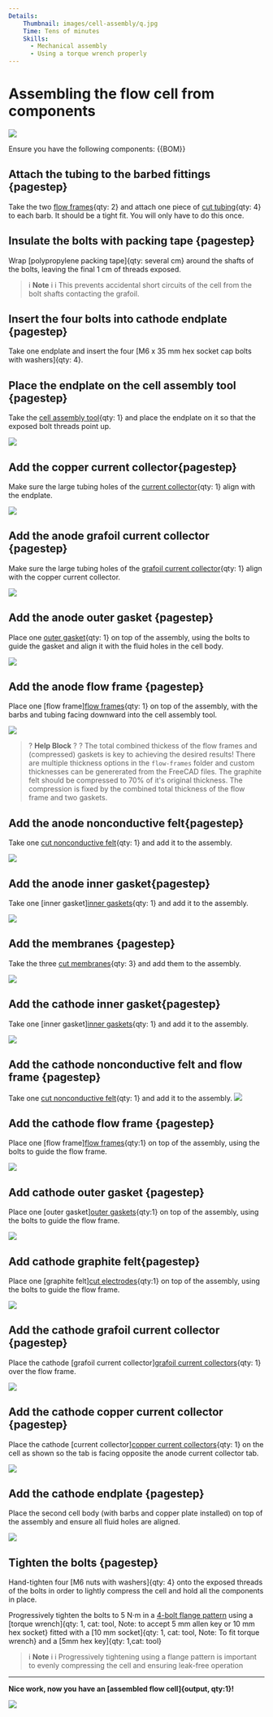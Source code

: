 ```yaml
---
Details:
    Thumbnail: images/cell-assembly/q.jpg
    Time: Tens of minutes
    Skills:
      - Mechanical assembly
      - Using a torque wrench properly
---
```

<!-- There should be only one Header per page. You do not need to use all the keys -->
# Assembling the flow cell from components

![](images/cell-assembly/composite_image.jpg)

Ensure you have the following components:
{{BOM}}

## Attach the tubing to the barbed fittings {pagestep}

Take the two [flow frames](fromstep){qty: 2} and attach one piece of [cut tubing](fromstep){qty: 4} to each barb. It should be a tight fit. You will only have to do this once.

## Insulate the bolts with packing tape {pagestep}

Wrap [polypropylene packing tape]{qty: several cm} around the shafts of the bolts, leaving the final 1 cm of threads exposed. 

>i **Note** 
>i
>i This prevents accidental short circuits of the cell from the bolt shafts contacting the grafoil.

## Insert the four bolts into cathode endplate {pagestep}

Take one endplate and insert the four [M6 x 35 mm hex socket cap bolts with washers]{qty: 4}.

## Place the endplate on the cell assembly tool {pagestep}

Take the [cell assembly tool](fromstep){qty: 1} and place the endplate on it so that the exposed bolt threads point up.

![](images/cell-assembly/a.jpg)

## Add the copper current collector{pagestep}

Make sure the large tubing holes of the [current collector](fromstep){qty: 1} align with the endplate.

![](images/cell-assembly/b.jpg)

## Add the anode grafoil current collector {pagestep}

Make sure the large tubing holes of the [grafoil current collector](fromstep){qty: 1} align with the copper current collector.

![](images/cell-assembly/c.jpg)

## Add the anode outer gasket {pagestep}

Place one [outer gasket](fromstep){qty: 1} on top of the assembly, using the bolts to guide the gasket and align it with the fluid holes in the cell body.

![](images/cell-assembly/d.jpg)

## Add the anode flow frame {pagestep}

Place one [flow frame][flow frames](fromstep){qty: 1} on top of the assembly, with the barbs and tubing facing downward into the cell assembly tool.

![](images/cell-assembly/e.jpg)

>? **Help Block** 
>?
>? The total combined thickess of the flow frames and (compressed) gaskets is key to achieving the desired results! There are multiple thickness options in the `flow-frames` folder and custom thicknesses can be genererated from the FreeCAD files. The graphite felt should be compressed to 70% of it's original thickness. The compression is fixed by the combined total thickness of the flow frame and two gaskets.

## Add the anode nonconductive felt{pagestep}

Take one [cut nonconductive felt](fromstep){qty: 1} and add it to the assembly.

![](images/cell-assembly/f.jpg)

## Add the anode inner gasket{pagestep}

Take one [inner gasket][inner gaskets](fromstep){qty: 1} and add it to the assembly.

![](images/cell-assembly/g.jpg)

## Add the membranes {pagestep}

Take the three [cut membranes](fromstep){qty: 3} and add them to the assembly.

![](images/cell-assembly/h.jpg)


## Add the cathode inner gasket{pagestep}

Take one [inner gasket][inner gaskets](fromstep){qty: 1} and add it to the assembly.

![](images/cell-assembly/i.jpg)

## Add the cathode nonconductive felt and flow frame {pagestep}

Take one [cut nonconductive felt](fromstep){qty: 1} and add it to the assembly.
![](images/cell-assembly/j.jpg)


## Add the cathode flow frame {pagestep}

Place one [flow frame][flow frames](fromstep){qty:1} on top of the assembly, using the bolts to guide the flow frame.


![](images/cell-assembly/k.jpg)

## Add cathode outer gasket {pagestep}

Place one [outer gasket][outer gaskets](fromstep){qty:1} on top of the assembly, using the bolts to guide the flow frame.

![](images/cell-assembly/l.jpg)

## Add cathode graphite felt{pagestep}

Place one [graphite felt][cut electrodes](fromstep){qty:1} on top of the assembly, using the bolts to guide the flow frame.

![](images/cell-assembly/m.jpg)

## Add the cathode grafoil current collector {pagestep}

Place the cathode [grafoil current collector][grafoil current collectors](fromstep){qty: 1} over the flow frame.

![](images/cell-assembly/n.jpg)

## Add the cathode copper current collector {pagestep}

Place the cathode [current collector][copper current collectors](fromstep){qty: 1} on the cell as shown so the tab is facing opposite the anode current collector tab.

![](images/cell-assembly/o.jpg)

## Add the cathode endplate {pagestep}

Place the second cell body (with barbs and copper plate installed) on top of the assembly and ensure all fluid holes are aligned. 

![](images/cell-assembly/p.jpg)

## Tighten the bolts {pagestep}

Hand-tighten four [M6 nuts with washers]{qty: 4} onto the exposed threads of the bolts in order to lightly compress the cell and hold all the components in place.

Progressively tighten the bolts to 5 N⋅m in a [4-bolt flange pattern](https://www.flangeboltchart.com/torque-patterns/4-bolt-torque-pattern) using a [torque wrench]{qty: 1, cat: tool, Note: to accept 5 mm allen key or 10 mm hex socket} fitted with a [10 mm socket]{qty: 1, cat: tool, Note: To fit torque wrench} and a [5mm hex key]{qty: 1,cat: tool}

>i **Note** 
>i
>i Progressively tightening using a flange pattern is important to evenly compressing the cell and ensuring leak-free operation



-------------------------------------------------------------

**Nice work, now you have an [assembled flow cell]{output, qty:1}!**

![](images/cell-assembly/q.jpg)



